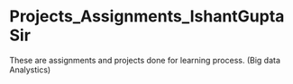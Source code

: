 # Projects_Assignments_IshantGuptaSir
These are assignments and projects done for learning process. (Big data Analystics)
